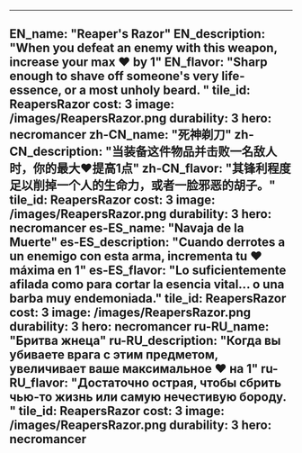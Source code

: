 ---

EN_name: "Reaper's Razor"
EN_description: "When you defeat an enemy with this weapon, increase your max ❤️ by 1"
EN_flavor: "Sharp enough to shave off someone's very life-essence, or a most unholy beard. "
tile_id: ReapersRazor
cost: 3
image: /images/ReapersRazor.png
durability: 3
hero: necromancer
zh-CN_name: "死神剃刀"
zh-CN_description: "当装备这件物品并击败一名敌人时，你的最大❤️提高1点"
zh-CN_flavor: "其锋利程度足以削掉一个人的生命力，或者一脸邪恶的胡子。"
tile_id: ReapersRazor
cost: 3
image: /images/ReapersRazor.png
durability: 3
hero: necromancer
es-ES_name: "Navaja de la Muerte"
es-ES_description: "Cuando derrotes a un enemigo con esta arma, incrementa tu ❤️ máxima en 1"
es-ES_flavor: "Lo suficientemente afilada como para cortar la esencia vital... o una barba muy endemoniada."
tile_id: ReapersRazor
cost: 3
image: /images/ReapersRazor.png
durability: 3
hero: necromancer
ru-RU_name: "Бритва жнеца"
ru-RU_description: "Когда вы убиваете врага с этим предметом, увеличивает ваше максимальное ❤️ на 1"
ru-RU_flavor: "Достаточно острая, чтобы сбрить чью-то жизнь или самую нечестивую бороду. "
tile_id: ReapersRazor
cost: 3
image: /images/ReapersRazor.png
durability: 3
hero: necromancer
---